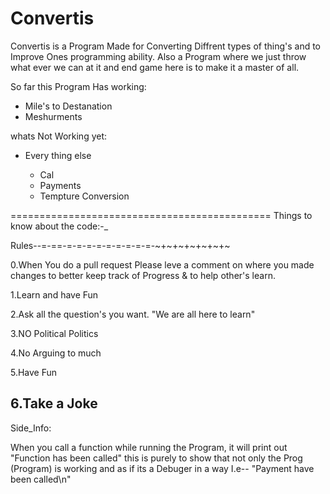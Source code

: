 # Convertis

Convertis is a Program Made for Converting Diffrent types of thing's and to Improve Ones programming ability.
Also a Program where we just throw what ever we can at it and end game here is to make it a master of all.

So far this Program Has working:
   - Mile's to Destanation
   - Meshurments
   
whats Not Working yet:
* Every thing else

  * Cal
   * Payments
    *  Tempture Conversion
   
=============================================
Things to know about the code:-_

Rules--=-==-=-=-=-=-=-=-=-=-=-~+~+~+~+~+~+~

0.When You do a pull request Please leve a comment on where you made changes
   to better keep track of Progress & to help other's learn.

1.Learn and have Fun

2.Ask all the question's you want. "We are all here to learn"

3.NO Political Politics 
   
4.No Arguing to much
         
5.Have Fun

6.Take a Joke
----------------------------------------------
Side_Info:

When you call a function while running the Program, it will print out "Function has been called" this is purely to show that not only the Prog (Program)
is working and as if its a Debuger in a way I.e-- "Payment have been called\n"




